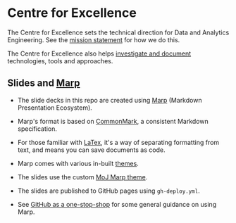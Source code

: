 # Centre for Excellence

The Centre for Excellence sets the technical direction for Data and Analytics Engineering. See the [mission statement](https://moj-analytical-services.github.io/dmet-cfe/) for how we do this.

The Centre for Excellence also helps [investigate and document](https://moj-analytical-services.github.io/dmet-cfe/investigations.html) technologies, tools and approaches.

## Slides and [Marp](https://marp.app/)

- The slide decks in this repo are created using [Marp](https://marp.app/) (Markdown Presentation Ecosystem).
- Marp's format is based on [CommonMark](https://commonmark.org/), a consistent Markdown specification.
- For those familiar with [LaTex](https://www.latex-project.org/), it's a way of separating formatting from text, and means you can save documents as code.
- Marp comes with various in-built [themes](https://github.com/marp-team/marp-core/blob/main/themes/README.md).

- The slides use the custom [MoJ Marp theme](https://github.com/ministryofjustice/marp-moj-theme).
- The slides are published to GitHub pages using `gh-deploy.yml`.
- See [GitHub as a one-stop-shop](https://ministryofjustice.github.io/data-and-analytics-engineering/blog/posts/github-as-a-one-stop-shop/#slides) for some general guidance on using Marp.